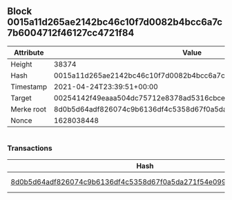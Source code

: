 ## Block 0015a11d265ae2142bc46c10f7d0082b4bcc6a7c7b6004712f46127cc4721f84

Attribute | Value
--- | ---
Height | 38374
Hash | 0015a11d265ae2142bc46c10f7d0082b4bcc6a7c7b6004712f46127cc4721f84
Timestamp | 2021-04-24T23:39:51+00:00
Target | 00254142f49eaaa504dc75712e8378ad5316cbcead634704b3734b6271167cc4
Merke root | 8d0b5d64adf826074c9b6136df4c5358d67f0a5da271f54e09942b3feaebd33a
Nonce | 1628038448

```

```

### Transactions

Hash | Amount
--- | ---
[8d0b5d64adf826074c9b6136df4c5358d67f0a5da271f54e09942b3feaebd33a](8d0b5d64adf826074c9b6136df4c5358d67f0a5da271f54e09942b3feaebd33a.md) | 10.00000000 SKEPTI 
